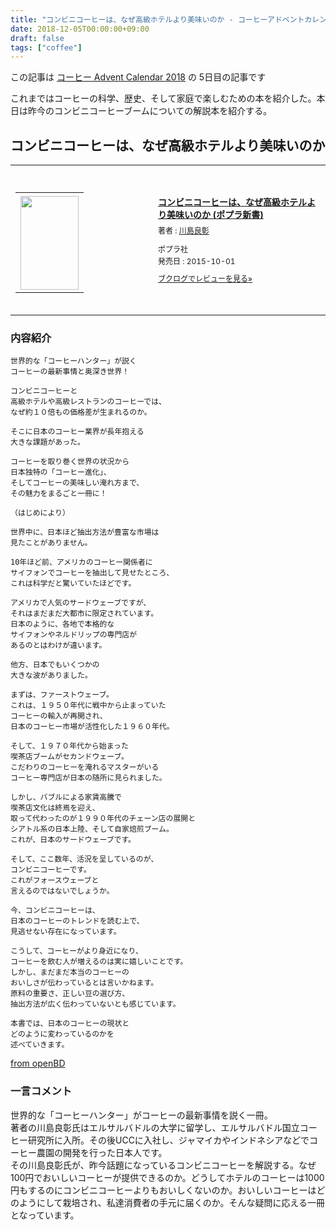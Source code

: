 ```yaml
---
title: "コンビニコーヒーは、なぜ高級ホテルより美味いのか - コーヒーアドベントカレンダー 2018 5日目"
date: 2018-12-05T00:00:00+09:00
draft: false
tags: ["coffee"]
---
```


この記事は [コーヒー Advent Calendar 2018](https://adventar.org/calendars/3204) の 5日目の記事です

これまではコーヒーの科学、歴史、そして家庭で楽しむための本を紹介した。本日は昨今のコンビニコーヒーブームについての解説本を紹介する。

## コンビニコーヒーは、なぜ高級ホテルより美味いのか

<div class="booklog_html"><table><tr><td class="booklog_html_image"><div style="background:url(https://booklog.jp/common/buildhtml/wood/images/top.gif) no-repeat right;width:200px;height:25px;"></div><table cellpadding="0" cellspacing="0" border="0" width="200"><tr><td background="https://booklog.jp/common/buildhtml/wood/images/main.gif" height="160" style="vertical-align:bottom;text-align:center;line-height:0;"><a href="https://www.amazon.co.jp/%E3%82%B3%E3%83%B3%E3%83%93%E3%83%8B%E3%82%B3%E3%83%BC%E3%83%92%E3%83%BC%E3%81%AF%E3%80%81%E3%81%AA%E3%81%9C%E9%AB%98%E7%B4%9A%E3%83%9B%E3%83%86%E3%83%AB%E3%82%88%E3%82%8A%E7%BE%8E%E5%91%B3%E3%81%84%E3%81%AE%E3%81%8B-%E3%83%9D%E3%83%97%E3%83%A9%E6%96%B0%E6%9B%B8-%E5%B7%9D%E5%B3%B6-%E8%89%AF%E5%BD%B0/dp/4591146928?SubscriptionId=0AVSM5SVKRWTFMG7ZR82&tag=gennei-22&linkCode=xm2&camp=2025&creative=165953&creativeASIN=4591146928" target="_blank"><img src="https://images-fe.ssl-images-amazon.com/images/I/51MSfWvzR6L._SL160_.jpg" width="93" height="150" style="border:0;border-radius:0;" /></a></td></tr></table><div style="background:url(https://booklog.jp/common/buildhtml/wood/images/bottom.gif) no-repeat;width:200px;height:15px;"></div></td><td class="booklog_html_info" style="padding-left:20px;"><div class="booklog_html_title" style="margin-bottom:10px;font-size:14px;font-weight:bold;"><a href="https://www.amazon.co.jp/%E3%82%B3%E3%83%B3%E3%83%93%E3%83%8B%E3%82%B3%E3%83%BC%E3%83%92%E3%83%BC%E3%81%AF%E3%80%81%E3%81%AA%E3%81%9C%E9%AB%98%E7%B4%9A%E3%83%9B%E3%83%86%E3%83%AB%E3%82%88%E3%82%8A%E7%BE%8E%E5%91%B3%E3%81%84%E3%81%AE%E3%81%8B-%E3%83%9D%E3%83%97%E3%83%A9%E6%96%B0%E6%9B%B8-%E5%B7%9D%E5%B3%B6-%E8%89%AF%E5%BD%B0/dp/4591146928?SubscriptionId=0AVSM5SVKRWTFMG7ZR82&tag=gennei-22&linkCode=xm2&camp=2025&creative=165953&creativeASIN=4591146928" target="_blank">コンビニコーヒーは、なぜ高級ホテルより美味いのか (ポプラ新書)</a></div><div style="margin-bottom:10px;"><div class="booklog_html_author" style="margin-bottom:15px;font-size:12px;line-height:1.2em">著者 : <a href="https://booklog.jp/author/%E5%B7%9D%E5%B3%B6%E8%89%AF%E5%BD%B0" target="_blank">川島良彰</a></div><div class="booklog_html_manufacturer" style="margin-bottom:5px;font-size:12px;line-height:1.2em">ポプラ社</div><div class="booklog_html_release" style="font-size:12px;line-height:1.2em">発売日 : 2015-10-01</div></div><div class="booklog_html_link_amazon"><a href="https://booklog.jp/item/1/4591146928" style="font-size:12px;" target="_blank">ブクログでレビューを見る»</a></div></td></tr></table></div>

### 内容紹介
```
世界的な「コーヒーハンター」が説く
コーヒーの最新事情と奥深き世界！

コンビニコーヒーと
高級ホテルや高級レストランのコーヒーでは、
なぜ約１０倍もの価格差が生まれるのか。

そこに日本のコーヒー業界が長年抱える
大きな課題があった。

コーヒーを取り巻く世界の状況から
日本独特の「コーヒー進化」、
そしてコーヒーの美味しい淹れ方まで、
その魅力をまるごと一冊に！

（はじめにより）

世界中に、日本ほど抽出方法が豊富な市場は
見たことがありません。

10年ほど前、アメリカのコーヒー関係者に
サイフォンでコーヒーを抽出して見せたところ、
これは科学だと驚いていたほどです。

アメリカで人気のサードウェーブですが、
それはまだまだ大都市に限定されています。
日本のように、各地で本格的な
サイフォンやネルドリップの専門店が
あるのとはわけが違います。

他方、日本でもいくつかの
大きな波がありました。

まずは、ファーストウェーブ。
これは、１９５０年代に戦中から止まっていた
コーヒーの輸入が再開され、
日本のコーヒー市場が活性化した１９６０年代。

そして、１９７０年代から始まった
喫茶店ブームがセカンドウェーブ。
こだわりのコーヒーを淹れるマスターがいる
コーヒー専門店が日本の随所に見られました。

しかし、バブルによる家賃高騰で
喫茶店文化は終焉を迎え、
取って代わったのが１９９０年代のチェーン店の展開と
シアトル系の日本上陸、そして自家焙煎ブーム。
これが、日本のサードウェーブです。

そして、ここ数年、活況を呈しているのが、
コンビニコーヒーです。
これがフォースウェーブと
言えるのではないでしょうか。

今、コンビニコーヒーは、
日本のコーヒーのトレンドを読む上で、
見逃せない存在になっています。

こうして、コーヒーがより身近になり、
コーヒーを飲む人が増えるのは実に嬉しいことです。
しかし、まだまだ本当のコーヒーの
おいしさが伝わっているとは言いかねます。
原料の重要さ、正しい豆の選び方、
抽出方法が広く伝わっていないとも感じています。

本書では、日本のコーヒーの現状と
どのように変わっているのかを
述べていきます。
```

[from openBD](https://api.openbd.jp/v1/get?isbn=9784591146927)

### 一言コメント
世界的な「コーヒーハンター」がコーヒーの最新事情を説く一冊。  
著者の川島良彰氏はエルサルバドルの大学に留学し、エルサルバドル国立コーヒー研究所に入所。その後UCCに入社し、ジャマイカやインドネシアなどでコーヒー農園の開発を行った日本人です。  
その川島良彰氏が、昨今話題になっているコンビニコーヒーを解説する。なぜ100円でおいしいコーヒーが提供できるのか。どうしてホテルのコーヒーは1000円もするのにコンビニコーヒーよりもおいしくないのか。おいしいコーヒーはどのようにして栽培され、私達消費者の手元に届くのか。そんな疑問に応える一冊となっています。